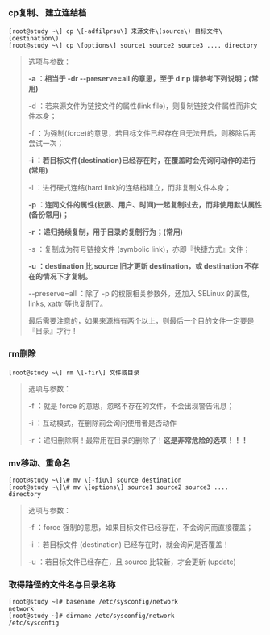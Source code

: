 ### cp复制、 建立连结档

```
[root@study ~\] cp \[-adfilprsu\] 来源文件\(source\) 目标文件\(destination\)
[root@study ~\] cp \[options\] source1 source2 source3 .... directory
```

> 选项与参数：
>
> **-a ：相当于 -dr --preserve=all 的意思，至于 d r p 请参考下列说明；\(常用\)**
>
> -d ：若来源文件为链接文件的属性\(link file\)，则复制链接文件属性而非文件本身；
>
> -f ：为强制\(force\)的意思，若目标文件已经存在且无法开启，则移除后再尝试一次；
>
> **-i ：若目标文件\(destination\)已经存在时，在覆盖时会先询问动作的进行\(常用\)**
>
> -l ：进行硬式连结\(hard link\)的连结档建立，而非复制文件本身；
>
> **-p ：连同文件的属性\(权限、用户、时间\)一起复制过去，而非使用默认属性\(备份常用\)；**
>
> **-r ：递归持续复制，用于目录的复制行为；\(常用\)**
>
> -s ：复制成为符号链接文件 \(symbolic link\)，亦即『快捷方式』文件；
>
> **-u ：destination 比 source 旧才更新 destination，或 destination 不存在的情况下才复制。**
>
> --preserve=all ：除了 -p 的权限相关参数外，还加入 SELinux 的属性, links, xattr 等也复制了。
>
> 最后需要注意的，如果来源档有两个以上，则最后一个目的文件一定要是『目录』才行！

### rm删除

```
[root@study ~\] rm \[-fir\] 文件或目录
```

> 选项与参数：
>
> -f ：就是 force 的意思，忽略不存在的文件，不会出现警告讯息；
>
> -i ：互动模式，在删除前会询问使用者是否动作
>
> -r ：递归删除啊！最常用在目录的删除了！**这是非常危险的选项！！！**

### mv移动、重命名

```
[root@study ~\]\# mv \[-fiu\] source destination
[root@study ~\]\# mv \[options\] source1 source2 source3 .... directory
```

> 选项与参数：
>
> -f ：force 强制的意思，如果目标文件已经存在，不会询问而直接覆盖；
>
> -i ：若目标文件 \(destination\) 已经存在时，就会询问是否覆盖！
>
> -u ：若目标文件已经存在，且 source 比较新，才会更新 \(update\)

### 取得路径的文件名与目录名称

```
[root@study ~]# basename /etc/sysconfig/network
network
[root@study ~]# dirname /etc/sysconfig/network
/etc/sysconfig
```



